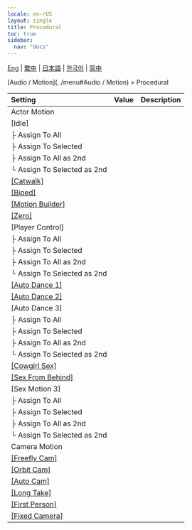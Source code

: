 ```yaml
---
locale: en-rUS
layout: single
title: Procedural
toc: true
sidebar:
  nav: "docs"
---
```

[Eng](/dancexr/menu/2025.4/motion/procedural) | [繁中](/tw/dancexr/menu/2025.4/motion/procedural) | [日本語](/jp/dancexr/menu/2025.4/motion/procedural) | [한국어](/kr/dancexr/menu/2025.4/motion/procedural) | [简中](/zh/dancexr/menu/2025.4/motion/procedural)

[Audio / Motion](../menu#Audio / Motion) > Procedural



| Setting | Value | Description |
| :--- | --- | :--- |
| Actor Motion || 
| [Idle] || 
| ├&nbsp;Assign To All || 
| ├&nbsp;Assign To Selected || 
| ├&nbsp;Assign To All as 2nd || 
| └&nbsp;Assign To Selected as 2nd || 
| [[Catwalk]](catwalk) |
| [[Biped]](biped) |
| [[Motion Builder]](motion_builder) |
| [[Zero]](zero) |
| [Player Control] || 
| ├&nbsp;Assign To All || 
| ├&nbsp;Assign To Selected || 
| ├&nbsp;Assign To All as 2nd || 
| └&nbsp;Assign To Selected as 2nd || 
| [[Auto Dance 1]](auto_dance_1) |
| [[Auto Dance 2]](auto_dance_2) |
| [Auto Dance 3] || 
| ├&nbsp;Assign To All || 
| ├&nbsp;Assign To Selected || 
| ├&nbsp;Assign To All as 2nd || 
| └&nbsp;Assign To Selected as 2nd || 
| [[Cowgirl Sex]](cowgirl_sex) |
| [[Sex From Behind]](sex_from_behind) |
| [Sex Motion 3] || 
| ├&nbsp;Assign To All || 
| ├&nbsp;Assign To Selected || 
| ├&nbsp;Assign To All as 2nd || 
| └&nbsp;Assign To Selected as 2nd || 
| Camera Motion || 
| [[Freefly Cam]](freefly_cam) |
| [[Orbit Cam]](orbit_cam) |
| [[Auto Cam]](auto_cam) |
| [[Long Take]](long_take) |
| [[First Person]](first_person) |
| [[Fixed Camera]](fixed_camera) |
